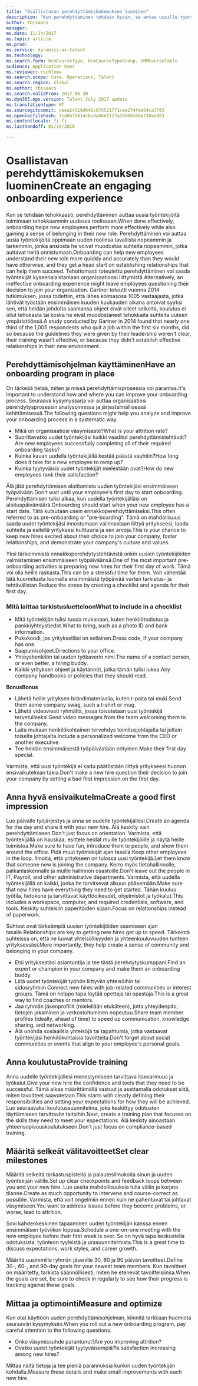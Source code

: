```yaml
---
title: "Osallistavan perehdyttämiskokemuksen luominen"
description: "Kun perehdyttäminen tehdään hyvin, se antaa uusille työntekijöille yhteenkuuluvuuden tunteen organisaatiossa."
author: tbisaacs
manager: 
ms.date: 11/14/2017
ms.topic: article
ms.prod: 
ms.service: dynamics-ax-talent
ms.technology: 
ms.search.form: HcmCourseType, HcmCourseTypeGroup, HRMCourseTable
audience: Application User
ms.reviewer: rschloma
ms.search.scope: Core, Operations, Talent
ms.search.region: Global
ms.author: tbisaacs
ms.search.validFrom: 2017-06-30
ms.dyn365.ops.version: Talent July 2017 update
ms.translationtype: HT
ms.sourcegitcommit: ceea24519d641c676521771cee274feb64ca7783
ms.openlocfilehash: 7cdbb75014cbcda46d1117a1666bcb9a710ae803
ms.contentlocale: fi-fi
ms.lasthandoff: 01/19/2018

---
```


# <a name="create-an-engaging-onboarding-experience"></a><span data-ttu-id="82e06-103">Osallistavan perehdyttämiskokemuksen luominen</span><span class="sxs-lookup"><span data-stu-id="82e06-103">Create an engaging onboarding experience</span></span>

<span data-ttu-id="82e06-104">Kun se tehdään tehokkaasti, perehdyttäminen auttaa uusia työntekijöitä toimimaan tehokkaammin uudessa roolissaan.</span><span class="sxs-lookup"><span data-stu-id="82e06-104">When done effectively, onboarding helps new employees perform more effectively while also gaining a sense of belonging in their new role.</span></span> <span data-ttu-id="82e06-105">Perehdyttäminen voi auttaa uusia työntekijöitä oppimaan uuden roolinsa tavallista nopeammin ja tarkemmin, jonka ansiosta he voivat muodostaa suhteita nopeammin, jotka auttavat heitä onnistumaan.</span><span class="sxs-lookup"><span data-stu-id="82e06-105">Onboarding can help new employees understand their new role more quickly and accurately than they would have otherwise, and they get a head start on establishing relationships that can help them succeed.</span></span> <span data-ttu-id="82e06-106">Tehottomasti toteutettu perehdyttäminen voi saada työntekijät kyseenalaistamaan organisaatioosi liittymistä.</span><span class="sxs-lookup"><span data-stu-id="82e06-106">Alternatively, an ineffective onboarding experience might leave employees questioning their decision to join your organization.</span></span> <span data-ttu-id="82e06-107">Gartner toteutti vuonna 2014 tutkimuksen, jossa todettiin, että lähes kolmasosa 1005 vastaajasta, jotka lähtivät työstään ensimmäisen kuuden kuukauden aikana antoivat syyksi sen, että heidän johdolta saamansa ohjeet eivät olleet selkeitä, koulutus ei ollut tehokasta tai koska he eivät muodostaneet tehokkaita suhteita uuteen ympäristöönsä.</span><span class="sxs-lookup"><span data-stu-id="82e06-107">A study conducted by Gartner in 2014 found that nearly one third of the 1,005 respondents who quit a job within the first six months, did so because the guidelines they were given by their leadership weren't clear, their training wasn't effective, or because they didn't establish effective relationships in their new environment.</span></span>

## <a name="have-an-onboarding-program-in-place"></a><span data-ttu-id="82e06-108">Perehdyttämisohjelman käyttäminen</span><span class="sxs-lookup"><span data-stu-id="82e06-108">Have an onboarding program in place</span></span>
<span data-ttu-id="82e06-109">On tärkeää tietää, miten ja missä perehdyttämisprosessia voi parantaa.</span><span class="sxs-lookup"><span data-stu-id="82e06-109">It's important to understand how and where you can improve your onboarding process.</span></span> <span data-ttu-id="82e06-110">Seuraava kysymyssarja voi auttaa organisaatiosi perehdytysprosessin analysoinnissa ja järjestelmällisessä kehittämisessä.</span><span class="sxs-lookup"><span data-stu-id="82e06-110">The following questions might help you analyze and improve your onboarding process in a systematic way.</span></span>

- <span data-ttu-id="82e06-111">Mikä on organisaatiosi väsymisaste?</span><span class="sxs-lookup"><span data-stu-id="82e06-111">What is your attrition rate?</span></span>
- <span data-ttu-id="82e06-112">Suorittavatko uudet työntekijäsi kaikki vaaditut perehdyttämistehtävät?</span><span class="sxs-lookup"><span data-stu-id="82e06-112">Are new employees successfully completing all of their required onboarding tasks?</span></span>
- <span data-ttu-id="82e06-113">Kuinka kauan uudella työntekijällä kestää päästä vauhtiin?</span><span class="sxs-lookup"><span data-stu-id="82e06-113">How long does it take for a new employee to ramp up?</span></span>
- <span data-ttu-id="82e06-114">Kuinka tyytyväisiä uudet työntekijät mielestään ovat?</span><span class="sxs-lookup"><span data-stu-id="82e06-114">How do new employees rank their satisfaction?</span></span>

<span data-ttu-id="82e06-115">Älä jätä perehdyttämisen aloittamista uuden työntekijäsi ensimmäiseen työpäivään.</span><span class="sxs-lookup"><span data-stu-id="82e06-115">Don't wait until your employee's first day to start onboarding.</span></span> <span data-ttu-id="82e06-116">Perehdyttämisen tulisi alkaa, kun uudella työntekijälläsi on aloituspäivämäärä.</span><span class="sxs-lookup"><span data-stu-id="82e06-116">Onboarding should start when your new employee has a start date.</span></span> <span data-ttu-id="82e06-117">Tätä kutsutaan usein ennakkoperehdyttämiseksi.</span><span class="sxs-lookup"><span data-stu-id="82e06-117">This often referred to as pre-onboarding or "pre-boarding".</span></span> <span data-ttu-id="82e06-118">Tämä on mahdollisuus saada uudet työntekijäsi innostumaan valinnastaan liittyä yritykseesi, luoda suhteita ja esitellä yrityksesi kulttuuria ja sen arvoja.</span><span class="sxs-lookup"><span data-stu-id="82e06-118">This is your chance to keep new hires excited about their choice to join your company, foster relationships, and demonstrate your company's culture and values.</span></span>

<span data-ttu-id="82e06-119">Yksi tärkeimmistä ennakkoperehdytystehtävistä onkin uusien työntekijöiden valmistaminen ensimmäiseen työpäiväänsä.</span><span class="sxs-lookup"><span data-stu-id="82e06-119">One of the most important pre-onboarding activities is preparing new hires for their first day of work.</span></span> <span data-ttu-id="82e06-120">Tämä voi olla heille raskasta.</span><span class="sxs-lookup"><span data-stu-id="82e06-120">This can be a stressful time for them.</span></span> <span data-ttu-id="82e06-121">Voit vähentää tätä kuormitusta luomalla ensimmäistä työpäivää varten tarkistus- ja tehtävälistan.</span><span class="sxs-lookup"><span data-stu-id="82e06-121">Reduce the stress by creating a checklist and agenda for their first day.</span></span>

### <a name="what-to-include-in-a-checklist"></a><span data-ttu-id="82e06-122">Mitä laittaa tarkistusluetteloon</span><span class="sxs-lookup"><span data-stu-id="82e06-122">What to include in a checklist</span></span>

- <span data-ttu-id="82e06-123">Mitä työntekijän tulisi tuoda mukanaan, kuten henkilötodistus ja pankkiyhteystiedot.</span><span class="sxs-lookup"><span data-stu-id="82e06-123">What to bring, such as a photo ID and bank information.</span></span>
- <span data-ttu-id="82e06-124">Pukukoodi, jos yritykselläsi on sellainen.</span><span class="sxs-lookup"><span data-stu-id="82e06-124">Dress code, if your company has one.</span></span>
- <span data-ttu-id="82e06-125">Saapumisohjeet.</span><span class="sxs-lookup"><span data-stu-id="82e06-125">Directions to your office.</span></span>
- <span data-ttu-id="82e06-126">Yhteyshenkilön tai uuden työkaverin nimi.</span><span class="sxs-lookup"><span data-stu-id="82e06-126">The name of a contact person, or even better, a hiring buddy.</span></span>
- <span data-ttu-id="82e06-127">Kaikki yrityksen ohjeet ja käytännöt, jotka tämän tulisi lukea.</span><span class="sxs-lookup"><span data-stu-id="82e06-127">Any company handbooks or policies that they should read.</span></span>

<span data-ttu-id="82e06-128">**Bonus**</span><span class="sxs-lookup"><span data-stu-id="82e06-128">**Bonus**</span></span>

- <span data-ttu-id="82e06-129">Lähetä heille yrityksen brändimateriaalia, kuten t-paita tai muki.</span><span class="sxs-lookup"><span data-stu-id="82e06-129">Send them some company swag, such a t-shirt or mug.</span></span>
- <span data-ttu-id="82e06-130">Lähetä videoviesti ryhmältä, jossa toivotetaan uusi työntekijä tervetulleeksi.</span><span class="sxs-lookup"><span data-stu-id="82e06-130">Send video messages from the team welcoming them to the company.</span></span>
- <span data-ttu-id="82e06-131">Laita mukaan henkilökohtainen tervehdys toimitusjohtajalta tai joltain toiselta johtajalta.</span><span class="sxs-lookup"><span data-stu-id="82e06-131">Include a personalized welcome from the CEO or another executive.</span></span>
- <span data-ttu-id="82e06-132">Tee heidän ensimmäisestä työpäivästään erityinen.</span><span class="sxs-lookup"><span data-stu-id="82e06-132">Make their first day special.</span></span>

<span data-ttu-id="82e06-133">Varmista, että uusi työntekijä ei kadu päätöstään liittyä yritykseesi huonon ensivaikutelman takia.</span><span class="sxs-lookup"><span data-stu-id="82e06-133">Don't make a new hire question their decision to join your company by setting a bad first impression on the first day.</span></span>

## <a name="create-a-good-first-impression"></a><span data-ttu-id="82e06-134">Anna hyvä ensivaikutelma</span><span class="sxs-lookup"><span data-stu-id="82e06-134">Create a good first impression</span></span>

<span data-ttu-id="82e06-135">Luo päivälle työjärjestys ja anna se uudelle työntekijällesi.</span><span class="sxs-lookup"><span data-stu-id="82e06-135">Create an agenda for the day and share it with your new hire.</span></span> <span data-ttu-id="82e06-136">Älä keskity vain perehdyttämiseen.</span><span class="sxs-lookup"><span data-stu-id="82e06-136">Don't just focus on orientation.</span></span> <span data-ttu-id="82e06-137">Varmista, että työntekijällä on hauskaa, esittele heidät muille työntekijöille ja näytä heille toimistoa.</span><span class="sxs-lookup"><span data-stu-id="82e06-137">Make sure to have fun, introduce them to people, and show them around the office.</span></span> <span data-ttu-id="82e06-138">Pidä muut työntekijät ajan tasalla.</span><span class="sxs-lookup"><span data-stu-id="82e06-138">Keep other employees in the loop.</span></span> <span data-ttu-id="82e06-139">Ilmoita, että yritykseen on tulossa uusi työntekijä.</span><span class="sxs-lookup"><span data-stu-id="82e06-139">Let them know that someone new is joining the company.</span></span> <span data-ttu-id="82e06-140">Kerro myös tietohallinnolle, palkanlaskennalle ja muille hallinnon osastoille.</span><span class="sxs-lookup"><span data-stu-id="82e06-140">Don't leave out the people in IT, Payroll, and other administrative departments.</span></span> <span data-ttu-id="82e06-141">Varmista, että uudella työntekijällä on kaikki, jonka he tarvitsevat alkuun pääsemään.</span><span class="sxs-lookup"><span data-stu-id="82e06-141">Make sure that new hires have everything they need to get started.</span></span> <span data-ttu-id="82e06-142">Tähän kuuluu työtila, tietokone ja tarvittavat käyttöoikeudet, ohjelmistot ja työkalut.</span><span class="sxs-lookup"><span data-stu-id="82e06-142">This includes a workspace, computer, and required credentials, software, and tools.</span></span> <span data-ttu-id="82e06-143">Keskity suhteisiin paperitöiden sijaan.</span><span class="sxs-lookup"><span data-stu-id="82e06-143">Focus on relationships instead of paperwork.</span></span>

<span data-ttu-id="82e06-144">Suhteet ovat tärkeämpiä uusien työntekijöiden saamiseen ajan tasalle.</span><span class="sxs-lookup"><span data-stu-id="82e06-144">Relationships are key to getting new hires get up to speed.</span></span> <span data-ttu-id="82e06-145">Tärkeintä suhteissa on, että ne luovat yhteisöllisyyden ja yhteenkuuluvuuden tunteen yrityksessäsi.</span><span class="sxs-lookup"><span data-stu-id="82e06-145">More importantly, they help create a sense of community and belonging in your company.</span></span>

- <span data-ttu-id="82e06-146">Etsi yrityksestäsi asiantuntija ja tee tästä perehdytyskumppani.</span><span class="sxs-lookup"><span data-stu-id="82e06-146">Find an expert or champion in your company and make them an onboarding buddy.</span></span>
- <span data-ttu-id="82e06-147">Liitä uudet työntekijät työhön liittyviin yhteisöihin tai sidosryhmiin.</span><span class="sxs-lookup"><span data-stu-id="82e06-147">Connect new hires with job-related communities or interest groups.</span></span> <span data-ttu-id="82e06-148">Tämä on helppo tapa löytää opettaja tai opastaja.</span><span class="sxs-lookup"><span data-stu-id="82e06-148">This is a great way to find coaches or mentors.</span></span>
- <span data-ttu-id="82e06-149">Jaa ryhmän jäsenprofiilit (mielellään etukäteen), jotta yhteydenpito, tietojen jakaminen ja verkostoituminen nopeutuu.</span><span class="sxs-lookup"><span data-stu-id="82e06-149">Share team member profiles (ideally, ahead of time) to speed up communication, knowledge sharing, and networking.</span></span>
- <span data-ttu-id="82e06-150">Älä unohda sosiaalisia yhteisöjä tai tapahtumia, jotka vastaavat työntekijäsi henkilökohtaisia tavoitteita.</span><span class="sxs-lookup"><span data-stu-id="82e06-150">Don't forget about social communities or events that align to your employee's personal goals.</span></span>

## <a name="provide-training"></a><span data-ttu-id="82e06-151">Anna koulutusta</span><span class="sxs-lookup"><span data-stu-id="82e06-151">Provide training</span></span>

<span data-ttu-id="82e06-152">Anna uudelle työntekijällesi menestymiseen tarvittava itsevarmuus ja työkalut.</span><span class="sxs-lookup"><span data-stu-id="82e06-152">Give your new hire the confidence and tools that they need to be successful.</span></span> <span data-ttu-id="82e06-153">Tämä alkaa määrittämällä vastuut ja asettamalla odotukset siitä, miten tavoitteet saavutetaan.</span><span class="sxs-lookup"><span data-stu-id="82e06-153">This starts with clearly defining their responsibilities and setting your expectations for how they will be achieved.</span></span> <span data-ttu-id="82e06-154">Luo seuraavaksi koulutussuunnitelma, joka keskittyy odotusten täyttämiseen tarvittaviin taitoihin.</span><span class="sxs-lookup"><span data-stu-id="82e06-154">Next, create a training plan that focuses on the skills they need to meet your expectations.</span></span> <span data-ttu-id="82e06-155">Älä keskity ainoastaan yhteensopivuuskoulutukseen.</span><span class="sxs-lookup"><span data-stu-id="82e06-155">Don't just focus on compliance-based training.</span></span>

## <a name="set-clear-milestones"></a><span data-ttu-id="82e06-156">Määritä selkeät välitavoitteet</span><span class="sxs-lookup"><span data-stu-id="82e06-156">Set clear milestones</span></span>

<span data-ttu-id="82e06-157">Määritä selkeitä tarkastuspisteitä ja palautesilmukoita sinun ja uuden työntekijän välille.</span><span class="sxs-lookup"><span data-stu-id="82e06-157">Set up clear checkpoints and feedback loops between you and your new hire.</span></span> <span data-ttu-id="82e06-158">Luo useita mahdollisuuksia tulla väliin ja korjata tilanne.</span><span class="sxs-lookup"><span data-stu-id="82e06-158">Create as much opportunity to intervene and course-correct as possible.</span></span> <span data-ttu-id="82e06-159">Varmista, että voit ongelmiin ennen kuin ne pahentuvat tai johtavat väsymiseen.</span><span class="sxs-lookup"><span data-stu-id="82e06-159">You want to address issues before they become problems, or worse, lead to attrition.</span></span>

<span data-ttu-id="82e06-160">Sovi kahdenkeskinen tapaaminen uuden työntekijän kanssa ennen ensimmäisen työviikon loppua.</span><span class="sxs-lookup"><span data-stu-id="82e06-160">Schedule a one-on-one meeting with the new employee before their first week is over.</span></span> <span data-ttu-id="82e06-161">Se on hyvä tapa keskustella odotuksista, työnteon tyyleistä ja urasuunnitelmista.</span><span class="sxs-lookup"><span data-stu-id="82e06-161">This is a great time to discuss expectations, work styles, and career growth.</span></span>

<span data-ttu-id="82e06-162">Määritä uusimmille ryhmän jäsenille 30, 60 ja 90 päivän tavoitteet.</span><span class="sxs-lookup"><span data-stu-id="82e06-162">Define 30-, 60-, and 90-day goals for your newest team members.</span></span> <span data-ttu-id="82e06-163">Kun tavoitteet on määritetty, tarkista säännöllisesti, miten he etenevät tavoitteisiinsa.</span><span class="sxs-lookup"><span data-stu-id="82e06-163">When the goals are set, be sure to check in regularly to see how their progress is tracking against these goals.</span></span>

## <a name="measure-and-optimize"></a><span data-ttu-id="82e06-164">Mittaa ja optimointi</span><span class="sxs-lookup"><span data-stu-id="82e06-164">Measure and optimize</span></span>

<span data-ttu-id="82e06-165">Kun otat käyttöön uuden perehdyttämisohjelman, kiinnitä tarkkaan huomiota seuraaviin kysymyksiin.</span><span class="sxs-lookup"><span data-stu-id="82e06-165">When you roll out a new onboarding program, pay careful attention to the following questions.</span></span> 

- <span data-ttu-id="82e06-166">Onko väsymissuhde parantunut?</span><span class="sxs-lookup"><span data-stu-id="82e06-166">Are you improving attrition?</span></span>
- <span data-ttu-id="82e06-167">Ovatko uudet työntekijät tyytyväisempiä?</span><span class="sxs-lookup"><span data-stu-id="82e06-167">Is satisfaction increasing among new hires?</span></span> 

<span data-ttu-id="82e06-168">Mittaa näitä tietoja ja tee pieniä parannuksia kunkin uuden työntekijän kohdalla.</span><span class="sxs-lookup"><span data-stu-id="82e06-168">Measure these details and make small improvements with each new hire.</span></span>



